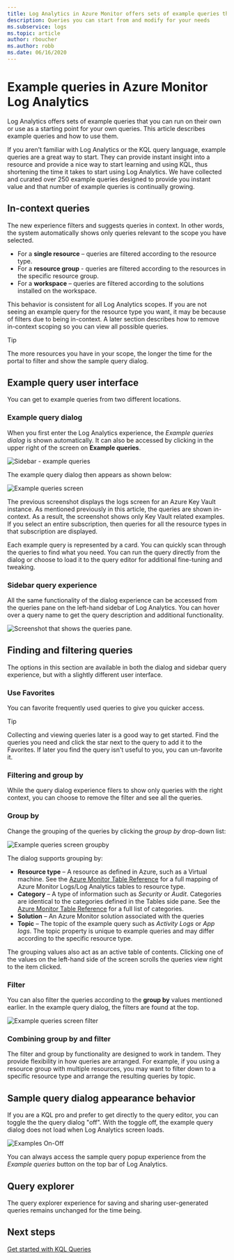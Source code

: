 ```yaml
---
title: Log Analytics in Azure Monitor offers sets of example queries that you can run on their own or use as a starting point for your own queries. 
description: Queries you can start from and modify for your needs 
ms.subservice: logs
ms.topic: article
author: rboucher
ms.author: robb
ms.date: 06/16/2020
---
```


# Example queries in Azure Monitor Log Analytics
Log Analytics offers sets of example queries that you can run on their own or use as a starting point for your own queries. This article describes example queries and how to use them.

If you aren't familiar with Log Analytics or the KQL query language, example queries are a great way to start. They can provide instant insight into a resource and provide a nice way to start learning and using KQL, thus shortening the time it takes to start using Log Analytics. We have collected and curated over 250 example queries designed to provide you instant value and that number of example queries is continually growing.

## In-context queries

The new experience filters and suggests queries in context. In other words, the system automatically shows only queries relevant to the scope you have selected.

- For a **single resource** – queries are filtered according to the resource type.
- For a **resource group** - queries are filtered according to the resources in the specific resource group.
- For a **workspace** – queries are filtered according to the solutions installed on the workspace.

This behavior is consistent for all Log Analytics scopes. If you are not seeing an example query for the resource type you want, it may be because of filters  due to being in-context. A later section describes how to remove in-context scoping so you can view all possible queries.

> [!TIP]
> The more resources you have in your scope, the longer the time for the portal to filter and show the sample query dialog.

## Example query user interface

You can get to example queries from two different locations.

### Example query dialog

When you first enter the Log Analytics experience, the *Example queries dialog* is shown automatically.  It can also be accessed by clicking in the upper right of the screen on **Example queries**.

![Sidebar - example queries](media/example-queries/sidebar-2.png)

The example query dialog then appears as shown below:  

![Example queries screen](media/example-queries/example-query-start.png)

The previous screenshot displays the logs screen for an Azure Key Vault instance. As mentioned previously in this article, the queries are shown in-context.  As a result, the screenshot shows only Key Vault related examples. If you select an entire subscription, then queries for all the resource types in that subscription are displayed.  

Each example query is represented by a card. You can quickly scan through the queries to find what you need. You can run the query directly from the dialog or choose to load it to the query editor for additional fine-tuning and tweaking.

### Sidebar query experience

All the same functionality of the dialog experience can be accessed from the queries pane on the left-hand sidebar of Log Analytics. You can hover over a query name to get the query description and additional functionality.

![Screenshot that shows the queries pane.](media/example-queries/sidebar-3.png)

## Finding and filtering queries

The options in this section are available in both the dialog and sidebar query experience, but with a slightly different user interface.  

### Use Favorites

You can favorite frequently used queries to give you quicker access.

> [!TIP]
> Collecting and viewing queries later is a good way to get started. Find the queries you need and click the star next to the query to add it to the Favorites. If later you find the query isn't useful to you, you can un-favorite it.  

### Filtering and group by

While the query dialog experience filers to show only queries with the right context, you can choose to remove the filter and see all the queries.

### Group by

Change the grouping of the queries by clicking the *group by* drop-down list:

![Example queries screen groupby](media/example-queries/example-query-groupby.png)

The dialog supports grouping by:

- **Resource type** – A resource as defined in Azure, such as a Virtual machine. See the [Azure Monitor Table Reference](/azure/azure-monitor/reference/tables/tables-resourcetype) for a full mapping of Azure Monitor Logs/Log Analytics tables to resource type.  
- **Category** – A type of information such as *Security* or *Audit*. Categories are identical to the categories defined in the Tables side pane. See the [Azure Monitor Table Reference](/azure/azure-monitor/reference/tables/tables-category) for a full list of categories.  
- **Solution** – An Azure Monitor solution associated with the queries
- **Topic** – The topic of the example query such as *Activity Logs* or *App logs*. The topic property is unique to example queries and may differ according to the specific resource type.

The grouping values also act as an active table of contents. Clicking one of the values on the left-hand side of the screen scrolls the queries view right to the item clicked.

### Filter

You can also filter the queries according to the **group by** values mentioned earlier. In the example query dialog, the filters are found at the top.

![Example queries screen filter](media/example-queries/example-query-filter.png)

### Combining group by and filter

The filter and group by functionality are designed to work in tandem. They provide flexibility in how queries are arranged. For example, if you using a resource group with multiple resources, you may want to filter down to a specific resource type and arrange the resulting queries by topic.

## Sample query dialog appearance behavior

If you are a KQL pro and prefer to get directly to the query editor, you can toggle the the query dialog "off". With the toggle off, the example query dialog does not load when Log Analytics screen loads.

![Examples On-Off](media/example-queries/examples-on-off.png)

You can always access the sample query popup experience from the *Example queries* button on the top bar of Log Analytics.

## Query explorer

The query explorer experience for saving and sharing user-generated queries remains unchanged for the time being.

## Next steps

[Get started with KQL Queries](./get-started-queries.md)